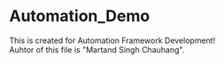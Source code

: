 # Automation_Demo
This is created for Automation Framework Development!
<br>
Auhtor of this file is "Martand Singh Chauhang".
